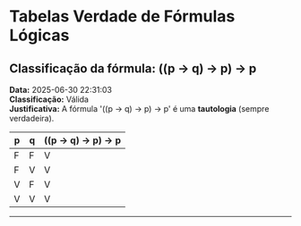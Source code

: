 # Tabelas Verdade de Fórmulas Lógicas

## Classificação da fórmula: ((p -> q) -> p) -> p

**Data:** 2025-06-30 22:31:03  
**Classificação:** Válida  
**Justificativa:** A fórmula '((p -> q) -> p) -> p' é uma **tautologia** (sempre verdadeira).

| p | q | ((p -> q) -> p) -> p |
|---|---|---|
| F | F | V |
| F | V | V |
| V | F | V |
| V | V | V |

---

